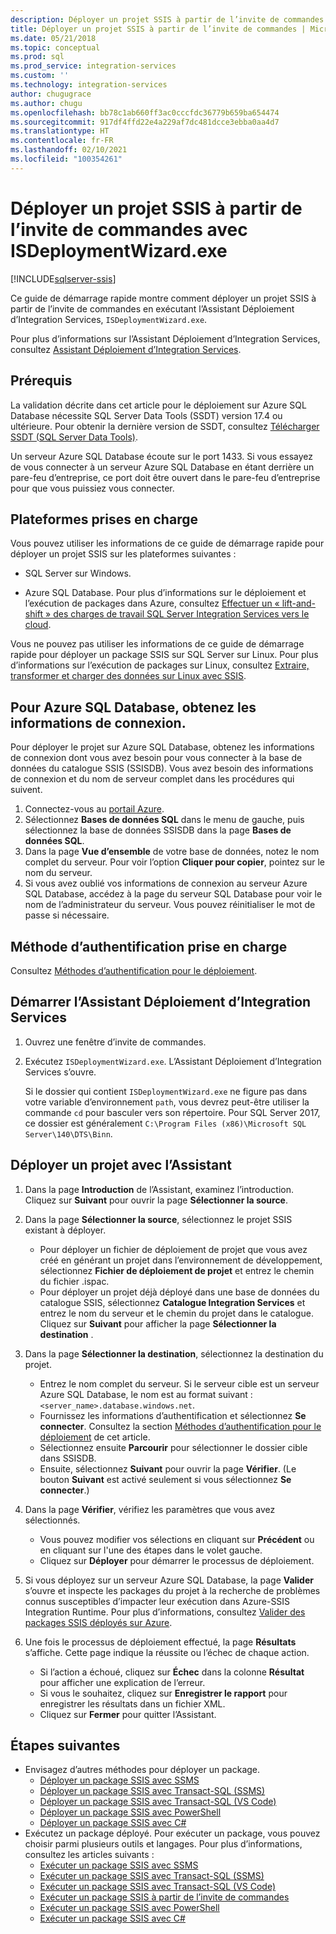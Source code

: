 ```yaml
---
description: Déployer un projet SSIS à partir de l’invite de commandes avec ISDeploymentWizard.exe
title: Déployer un projet SSIS à partir de l’invite de commandes | Microsoft Docs
ms.date: 05/21/2018
ms.topic: conceptual
ms.prod: sql
ms.prod_service: integration-services
ms.custom: ''
ms.technology: integration-services
author: chugugrace
ms.author: chugu
ms.openlocfilehash: bb78c1ab660ff3ac0cccfdc36779b659ba654474
ms.sourcegitcommit: 917df4ffd22e4a229af7dc481dcce3ebba0aa4d7
ms.translationtype: HT
ms.contentlocale: fr-FR
ms.lasthandoff: 02/10/2021
ms.locfileid: "100354261"
---
```

# <a name="deploy-an-ssis-project-from-the-command-prompt-with-isdeploymentwizardexe"></a>Déployer un projet SSIS à partir de l’invite de commandes avec ISDeploymentWizard.exe

[!INCLUDE[sqlserver-ssis](../includes/applies-to-version/sqlserver-ssis.md)]


Ce guide de démarrage rapide montre comment déployer un projet SSIS à partir de l’invite de commandes en exécutant l’Assistant Déploiement d’Integration Services, `ISDeploymentWizard.exe`.

Pour plus d’informations sur l’Assistant Déploiement d’Integration Services, consultez [Assistant Déploiement d’Integration Services](packages/deploy-integration-services-ssis-projects-and-packages.md#integration-services-deployment-wizard).

## <a name="prerequisites"></a>Prérequis

La validation décrite dans cet article pour le déploiement sur Azure SQL Database nécessite SQL Server Data Tools (SSDT) version 17.4 ou ultérieure. Pour obtenir la dernière version de SSDT, consultez [Télécharger SSDT (SQL Server Data Tools)](../ssdt/download-sql-server-data-tools-ssdt.md).

Un serveur Azure SQL Database écoute sur le port 1433. Si vous essayez de vous connecter à un serveur Azure SQL Database en étant derrière un pare-feu d’entreprise, ce port doit être ouvert dans le pare-feu d’entreprise pour que vous puissiez vous connecter.

## <a name="supported-platforms"></a>Plateformes prises en charge

Vous pouvez utiliser les informations de ce guide de démarrage rapide pour déployer un projet SSIS sur les plateformes suivantes :

-   SQL Server sur Windows.

-   Azure SQL Database. Pour plus d’informations sur le déploiement et l’exécution de packages dans Azure, consultez [Effectuer un « lift-and-shift » des charges de travail SQL Server Integration Services vers le cloud](lift-shift/ssis-azure-lift-shift-ssis-packages-overview.md).

Vous ne pouvez pas utiliser les informations de ce guide de démarrage rapide pour déployer un package SSIS sur SQL Server sur Linux. Pour plus d’informations sur l’exécution de packages sur Linux, consultez [Extraire, transformer et charger des données sur Linux avec SSIS](../linux/sql-server-linux-migrate-ssis.md).

## <a name="for-azure-sql-database-get-the-connection-info"></a>Pour Azure SQL Database, obtenez les informations de connexion.

Pour déployer le projet sur Azure SQL Database, obtenez les informations de connexion dont vous avez besoin pour vous connecter à la base de données du catalogue SSIS (SSISDB). Vous avez besoin des informations de connexion et du nom de serveur complet dans les procédures qui suivent.

1. Connectez-vous au [portail Azure](https://portal.azure.com/).
2. Sélectionnez **Bases de données SQL** dans le menu de gauche, puis sélectionnez la base de données SSISDB dans la page **Bases de données SQL**. 
3. Dans la page **Vue d’ensemble** de votre base de données, notez le nom complet du serveur. Pour voir l’option **Cliquer pour copier**, pointez sur le nom du serveur. 
4. Si vous avez oublié vos informations de connexion au serveur Azure SQL Database, accédez à la page du serveur SQL Database pour voir le nom de l’administrateur du serveur. Vous pouvez réinitialiser le mot de passe si nécessaire.

## <a name="supported-authentication-method"></a>Méthode d’authentification prise en charge

Consultez [Méthodes d’authentification pour le déploiement](ssis-quickstart-deploy-ssms.md#authentication-methods-for-deployment).

## <a name="start-the-integration-services-deployment-wizard"></a>Démarrer l’Assistant Déploiement d’Integration Services
1. Ouvrez une fenêtre d’invite de commandes.

2. Exécutez `ISDeploymentWizard.exe`. L’Assistant Déploiement d’Integration Services s’ouvre.

    Si le dossier qui contient `ISDeploymentWizard.exe` ne figure pas dans votre variable d’environnement `path`, vous devrez peut-être utiliser la commande `cd` pour basculer vers son répertoire. Pour SQL Server 2017, ce dossier est généralement `C:\Program Files (x86)\Microsoft SQL Server\140\DTS\Binn`.

## <a name="deploy-a-project-with-the-wizard"></a>Déployer un projet avec l’Assistant
1. Dans la page **Introduction** de l’Assistant, examinez l’introduction. Cliquez sur **Suivant** pour ouvrir la page **Sélectionner la source**.

2. Dans la page **Sélectionner la source**, sélectionnez le projet SSIS existant à déployer.
    -   Pour déployer un fichier de déploiement de projet que vous avez créé en générant un projet dans l’environnement de développement, sélectionnez **Fichier de déploiement de projet** et entrez le chemin du fichier .ispac.
    -   Pour déployer un projet déjà déployé dans une base de données du catalogue SSIS, sélectionnez **Catalogue Integration Services** et entrez le nom du serveur et le chemin du projet dans le catalogue.
    Cliquez sur **Suivant** pour afficher la page **Sélectionner la destination** .
  
3.  Dans la page **Sélectionner la destination**, sélectionnez la destination du projet.
    -   Entrez le nom complet du serveur. Si le serveur cible est un serveur Azure SQL Database, le nom est au format suivant : `<server_name>.database.windows.net`.
    -   Fournissez les informations d’authentification et sélectionnez **Se connecter**. Consultez la section [Méthodes d’authentification pour le déploiement](ssis-quickstart-deploy-ssms.md#authentication-methods-for-deployment) de cet article.
    -   Sélectionnez ensuite **Parcourir** pour sélectionner le dossier cible dans SSISDB.
    -   Ensuite, sélectionnez **Suivant** pour ouvrir la page **Vérifier**. (Le bouton **Suivant** est activé seulement si vous sélectionnez **Se connecter**.)

4.  Dans la page **Vérifier**, vérifiez les paramètres que vous avez sélectionnés.
    -   Vous pouvez modifier vos sélections en cliquant sur **Précédent** ou en cliquant sur l'une des étapes dans le volet gauche.
    -   Cliquez sur **Déployer** pour démarrer le processus de déploiement.

5.  Si vous déployez sur un serveur Azure SQL Database, la page **Valider** s’ouvre et inspecte les packages du projet à la recherche de problèmes connus susceptibles d’impacter leur exécution dans Azure-SSIS Integration Runtime. Pour plus d’informations, consultez [Valider des packages SSIS déployés sur Azure](lift-shift/ssis-azure-validate-packages.md).

6.  Une fois le processus de déploiement effectué, la page **Résultats** s’affiche. Cette page indique la réussite ou l’échec de chaque action.
    -   Si l’action a échoué, cliquez sur **Échec** dans la colonne **Résultat** pour afficher une explication de l’erreur.
    -   Si vous le souhaitez, cliquez sur **Enregistrer le rapport** pour enregistrer les résultats dans un fichier XML.
    -   Cliquez sur **Fermer** pour quitter l’Assistant.

## <a name="next-steps"></a>Étapes suivantes
- Envisagez d’autres méthodes pour déployer un package.
    - [Déployer un package SSIS avec SSMS](./ssis-quickstart-deploy-ssms.md)
    - [Déployer un package SSIS avec Transact-SQL (SSMS)](./ssis-quickstart-deploy-tsql-ssms.md)
    - [Déployer un package SSIS avec Transact-SQL (VS Code)](ssis-quickstart-deploy-tsql-vscode.md)
    - [Déployer un package SSIS avec PowerShell](ssis-quickstart-deploy-powershell.md)
    - [Déployer un package SSIS avec C#](./ssis-quickstart-deploy-dotnet.md) 
- Exécutez un package déployé. Pour exécuter un package, vous pouvez choisir parmi plusieurs outils et langages. Pour plus d’informations, consultez les articles suivants :
    - [Exécuter un package SSIS avec SSMS](./ssis-quickstart-run-ssms.md)
    - [Exécuter un package SSIS avec Transact-SQL (SSMS)](./ssis-quickstart-run-tsql-ssms.md)
    - [Exécuter un package SSIS avec Transact-SQL (VS Code)](ssis-quickstart-run-tsql-vscode.md)
    - [Exécuter un package SSIS à partir de l’invite de commandes](./ssis-quickstart-run-cmdline.md)
    - [Exécuter un package SSIS avec PowerShell](ssis-quickstart-run-powershell.md)
    - [Exécuter un package SSIS avec C#](./ssis-quickstart-run-dotnet.md) 
